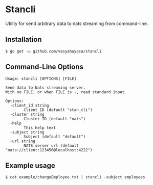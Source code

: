 # Stancli

Utility for send arbitrary data to nats streaming from command-line.

## Installation

```shell
$ go get -u github.com/vasyahuyasa/stancli
```

## Command-Line Options

```
Usage: stancli [OPTIONS] [FILE]

Send data to Nats streaming server.
With no FILE, or when FILE is -, read standard input.

Options:
  -client_id string
        Client ID (default "stan_cli")
  -cluster string
        Cluster ID (default "nats")
  -help
        This help text
  -subject string
        Subject (default "default")
  -url string
        NATS server url (default "nats://client:123456@localhost:4222")
```

## Example usage

```shell
$ cat example/changeEmployee.txt | stancli -subject employees
```
